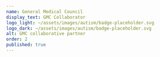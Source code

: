 ```yaml
---
name: General Medical Council
display_text: GMC Collaborator
logo_light: ~/assets/images/autism/badge-placeholder.svg
logo_dark: ~/assets/images/autism/badge-placeholder.svg
alt: GMC collaborative partner
order: 2
published: true
---
```

